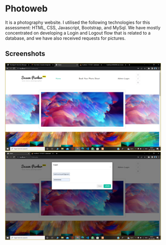 
# Photoweb

It is a photography website. I utilised the following technologies for this assessment: HTML, CSS, Javascript, Bootstrap, and MySql. We have mostly concentrated on developing a Login and Logout flow that is related to a database, and we have also received requests for pictures.

## Screenshots

![App Screenshot](https://raw.githubusercontent.com/Baishnavi123/photoweb/main/Screenshot/Screenshot%20(118).png)
![App Screenshot](https://raw.githubusercontent.com/Baishnavi123/photoweb/main/Screenshot/Screenshot%20(120).png)

